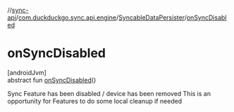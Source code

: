 //[sync-api](../../../index.md)/[com.duckduckgo.sync.api.engine](../index.md)/[SyncableDataPersister](index.md)/[onSyncDisabled](on-sync-disabled.md)

# onSyncDisabled

[androidJvm]\
abstract fun [onSyncDisabled](on-sync-disabled.md)()

Sync Feature has been disabled / device has been removed This is an opportunity for Features to do some local cleanup if needed
